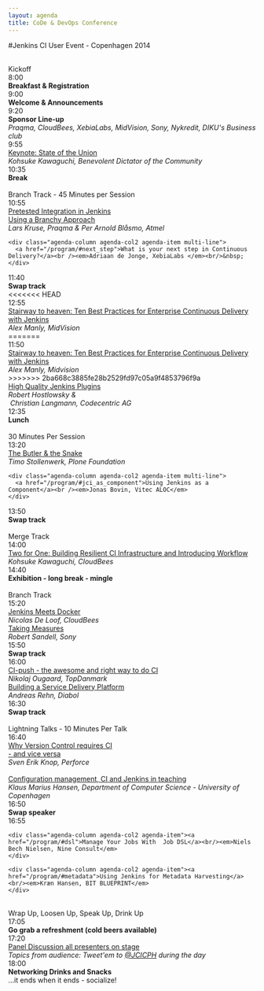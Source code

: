 ```yaml
---
layout: agenda
title: CoDe & DevOps Conference
---
```

#Jenkins CI User Event - Copenhagen 2014

<div class="container">
  <div class="agenda-row">
    <div class="agenda-column agenda-column-time">&nbsp;</div>
    <div class="agenda-column agenda-1col agenda-header-item">Kickoff</div>
  </div>
  
  <div class="agenda-row">
    <div class="agenda-column agenda-column-time timestamp">8:00</div>
    <div class="agenda-column agenda-1col agenda-break"><strong>Breakfast &amp; Registration</strong></div>
  </div>
  
  <div class="agenda-row">
    <div class="agenda-column agenda-column-time timestamp">9:00</div>
    <div class="agenda-column agenda-1col agenda-item">
      <strong>Welcome &amp; Announcements</strong><br /><em></em>
    </div>
  </div>
  
  <div class="agenda-row">
    <div class="agenda-column agenda-column-time timestamp">9:20</div>
    <div class="agenda-column agenda-1col agenda-item">
      <strong>Sponsor Line-up</strong><br />
      <em>Praqma, CloudBees, XebiaLabs, MidVision, Sony, Nykredit, DIKU's Business club</em>
    </div>
  </div>
  
  <div class="agenda-row">
    <div class="agenda-column agenda-column-time timestamp">9:55</div>
    <div class="agenda-column agenda-1col agenda-item">
      <a href="/program/#jci_state_of_union">Keynote: State of the Union</a><br />
      <em>Kohsuke Kawaguchi, Benevolent Dictator of the Community</em>
    </div>
  </div>

  <div class="agenda-row">
    <div class="agenda-column agenda-column-time timestamp">10:35</div>
    <div class="agenda-column agenda-1col agenda-break"><strong>Break</strong></div>
  </div>

  <div class="agenda-row">
    <div class="agenda-column agenda-column-time">&nbsp;</div>
    <div class="agenda-column agenda-1col agenda-header-item">Branch Track - 45 Minutes per Session</div>
  </div>

  <div class="agenda-row">
    <div class="agenda-column agenda-column-time timestamp">10:55</div>
    <div class="agenda-column agenda-col2 agenda-item multi-line">
      <a href="/program/#pretested_integration">
    Pretested Integration in Jenkins <br/>Using a Branchy Approach
      </a><br />
      <em>Lars Kruse, Praqma & Per Arnold Blåsmo, Atmel</em>
    </div>

    <div class="agenda-column agenda-col2 agenda-item multi-line">
      <a href="/program/#next_step">What is your next step in Continuous Delivery?</a><br /><em>Adriaan de Jonge, XebiaLabs </em><br/>&nbsp;
    </div>
  </div>
    

  <div class="agenda-row">
    <div class="agenda-column agenda-column-time timestamp">11:40</div>
    <div class="agenda-column agenda-1col agenda-break">
      <strong>Swap track</strong>
    </div>
  </div>

  <div class="agenda-row">
<<<<<<< HEAD
    <div class="agenda-column agenda-column-time timestamp">12:55</div>
    <div class="agenda-column agenda-col2 agenda-item"><a href="/program#stairway">Stairway to heaven: Ten Best Practices for Enterprise Continuous Delivery with Jenkins</a><br/><em>Alex Manly, MidVision</em></div>
=======
    <div class="agenda-column agenda-column-time timestamp">11:50</div>
    <div class="agenda-column agenda-col2 agenda-item"><a href="/program#stairway">Stairway to heaven: Ten Best Practices for Enterprise Continuous Delivery with Jenkins</a><br/><em>Alex Manly, Midvision</em></div>
>>>>>>> 2ba668c3885fe28b2529fd97c05a9f4853796f9a
    <div class="agenda-column agenda-col2 agenda-item"><a href="/program#plugins">High Quality Jenkins Plugins</a><br/><em>Robert Hostlowsky & <br/>&nbsp;Christian Langmann, Codecentric AG</em></div>
  </div>

  <div class="agenda-row">
    <div class="agenda-column agenda-column-time timestamp">12:35</div>
    <div class="agenda-column agenda-1col agenda-break"><strong>Lunch</strong></div>
  </div>

  <div class="agenda-row">
    <div class="agenda-column agenda-column-time">&nbsp;</div>
    <div class="agenda-column agenda-1col agenda-header-item">30 Minutes Per Session</div>
  </div>  

  <div class="agenda-row">
    <div class="agenda-column agenda-column-time timestamp">13:20</div>
    <div class="agenda-column agenda-col2 agenda-item multi-line">
      <a href="/program/#butler_snake">
    The Butler & the Snake
      </a><br />
      <em>Timo Stollenwerk, Plone Foundation</em>
    </div>
    
    <div class="agenda-column agenda-col2 agenda-item multi-line">
      <a href="/program/#jci_as_component">Using Jenkins as a Component</a><br /><em>Jonas Bovin, Vitec ALOC</em>
    </div>
  </div>

  <div class="agenda-row">
    <div class="agenda-column agenda-column-time timestamp">13:50</div>
    <div class="agenda-column agenda-1col agenda-break"><strong>Swap track</strong></div>
  </div>

  <div class="agenda-row">
    <div class="agenda-column agenda-column-time">&nbsp;</div>
    <div class="agenda-column agenda-1col agenda-header-item">Merge Track</div>
  </div>  


  <div class="agenda-row">
    <div class="agenda-column agenda-column-time timestamp">14:00</div>
    <div class="agenda-column agenda-1col agenda-item multi-line"><a href="/program/#two_for_one">Two for One: Building Resilient CI Infrastructure and Introducing Workflow</a><br /><em>Kohsuke Kawaguchi, CloudBees</em></div>
  </div>


  <div class="agenda-row">
    <div class="agenda-column agenda-column-time timestamp">14:40</div>
    <div class="agenda-column agenda-1col agenda-break"><strong>Exhibition - long break - mingle</strong></div>
  </div>

  <div class="agenda-row">
    <div class="agenda-column agenda-column-time">&nbsp;</div>
    <div class="agenda-column agenda-1col agenda-header-item">Branch Track</div>
  </div>  


  <div class="agenda-row">
    <div class="agenda-column agenda-column-time timestamp">15:20</div>
    <div class="agenda-column agenda-col2 agenda-item multi-line"><a href="/program/#docker">Jenkins Meets Docker</a><br /><em>Nicolas De Loof, CloudBees</em></div>
    <div class="agenda-column agenda-col2 agenda-item multi-line"><a href="/program/#measures">Taking Measures</a><br /><em>Robert Sandell, Sony</em></div>
  </div>

  <div class="agenda-row">
    <div class="agenda-column agenda-column-time timestamp">15:50</div>
    <div class="agenda-column agenda-1col agenda-break"><strong>Swap track</strong></div>
  </div>

  <div class="agenda-row">
    <div class="agenda-column agenda-column-time timestamp">16:00</div>
    <div class="agenda-column agenda-col2 agenda-item multi-line"><a href="/program/#rightway">CI-push - the awesome and right way to do CI</a><br/><em>Nikolaj Ougaard, TopDanmark</em></div>
    <div class="agenda-column agenda-col2 agenda-item multi-line"><a href="/program/#serviceplatform">Building a Service Delivery Platform<br /></a><em>Andreas Rehn, Diabol</em></div>
  </div>

  <div class="agenda-row">
    <div class="agenda-column agenda-column-time timestamp">16:30</div>
    <div class="agenda-column agenda-1col agenda-break"><strong>Swap track</strong></div>
  </div>

  <div class="agenda-row">
    <div class="agenda-column agenda-column-time">&nbsp;</div>
    <div class="agenda-column agenda-1col agenda-header-item">Lightning Talks - 10 Minutes Per Talk</div>
  </div>

  <div class="agenda-row"> 
    <div class="agenda-column agenda-column-time timestamp">16:40</div>
    <div class="agenda-column agenda-col2 agenda-item"><a href="/program/#versioncontrol">Why Version Control requires CI <br/>- and vice versa</a><br/><em>Sven Erik Knop, Perforce</em><br/>&nbsp;</div>
    
   <div class="agenda-column agenda-col2 agenda-item"><a href="/program/#teaching">Configuration management, CI and Jenkins in teaching</a><br/><em>Klaus Marius Hansen, Department of Computer Science - University of Copenhagen</em>
  </div>

  <div class="agenda-row">
    <div class="agenda-column agenda-column-time timestamp">16:50</div>
    <div class="agenda-column agenda-1col agenda-break"><strong>Swap speaker</strong></div>
  </div>
  
      
  </div>

  <div class="agenda-row">
    <div class="agenda-column agenda-column-time timestamp">16:55</div>
    
    <div class="agenda-column agenda-col2 agenda-item"><a href="/program/#dsl">Manage Your Jobs With  Job DSL</a><br/><em>Niels Bech Nielsen, Nine Consult</em>
    </div>
    
    <div class="agenda-column agenda-col2 agenda-item"><a href="/program/#metadata">Using Jenkins for Metadata Harvesting</a><br/><em>Kræn Hansen, BIT BLUEPRINT</em>
    </div> 
  </div>
  
  <div class="agenda-row">
    <div class="agenda-column agenda-column-time">&nbsp;</div>
    <div class="agenda-column agenda-1col agenda-header-item">Wrap Up, Loosen Up, Speak Up, Drink Up</div>
  </div>  

  <div class="agenda-row">
    <div class="agenda-column agenda-column-time timestamp">17:05</div>
    <div class="agenda-column agenda-1col agenda-break"><strong>Go grab a refreshment (cold beers available)</strong></div>
  </div>  

  <div class="agenda-row">
    <div class="agenda-column agenda-column-time timestamp">17:20</div>
    <div class="agenda-column agenda-1col agenda-item"><a href="/program/#panel">Panel Discussion all presenters on stage</a><br/><em>Topics from audience: Tweet'em to <a href="/social/tweets.html">@JCICPH</a> during the day</em></div>
  </div>
  <div class="agenda-row">
    <div class="agenda-column agenda-column-time timestamp">18:00</div>
    <div class="agenda-column agenda-1col agenda-break"><strong>Networking Drinks and Snacks</strong><br />...it ends when it ends - socialize!</div>
  </div>
</div>
